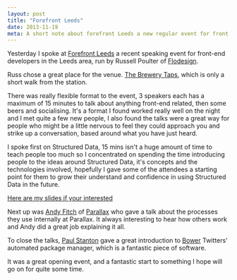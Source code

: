 ```yaml
---
layout: post
title: "Forefront Leeds"
date: 2013-11-19
meta: A short note about forefront Leeds a new regular event for front end developers
---
```


Yesterday I spoke at [Forefront Leeds](http://forefront.cc/forefront-no1-18th-november-2013/) a recent speaking event for front-end developers in the Leeds area, run by Russell Poulter of [Flodesign](http://flodesign.co.uk).

Russ chose a great place for the venue. [The Brewery Taps](http://www.brewerytapleeds.co.uk), which is only a short walk from the station.

There was really flexible format to the event, 3 speakers each has a maximum of 15 minutes to talk about anything front-end related, then some beers and socialising. It's a format I found worked really well on the night and I met quite a few new people, I also found the talks were a great way for people who might be a little nervous to feel they could approach you and strike up a conversation, based around what you have just heard.

I spoke first on Structured Data, 15 mins isn't a huge amount of time to teach people too much so I concentrated on spending the time introducing people to the ideas around Structured Data, it's concepts and the technologies involved, hopefully I gave some of the attendees a starting point for them to grow their understand and confidence in using Structured Data in the future.

[Here are my slides if your interested](http://speakerdeck.com/vincentp/a-brief-overview-on-structured-data)

Next up was [Andy Fitch](http://twitter.com/_andyfitch) of [Parallax](http://parall.ax) who gave a talk about the processes they use internally at Parallax. It always interesting to hear how others work and Andy did a great job explaining it all.

To close the talks, [Paul Stanton](http://twitter.com/stanton) gave a great introduction to [Bower](http://bower.io) Twitters' automated package manager, which is a fantastic piece of software.

It was a great opening event, and a fantastic start to something I hope will go on for quite some time.
